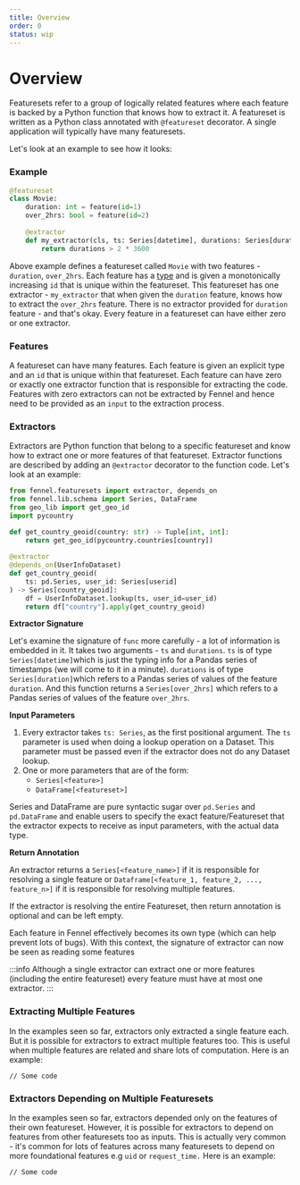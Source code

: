 ```yaml
---
title: Overview
order: 0
status: wip
---
```


# Overview

Featuresets refer to a group of logically related features where each feature is backed by a Python function that knows how to extract it. A featureset is written as a Python class annotated with `@featureset` decorator. A single application will typically have many featuresets.&#x20;

Let's look at an example to see how it looks:

### Example

```python
@featureset
class Movie:
    duration: int = feature(id=1)
    over_2hrs: bool = feature(id=2)
        
    @extractor
    def my_extractor(cls, ts: Series[datetime], durations: Series[duration]) -> Series[over_2hrs]:
        return durations > 2 * 3600
```

Above example defines a featureset called `Movie` with two features - `duration`, `over_2hrs`. Each feature has a [type](../api-reference/data-types.md) and is given a monotonically increasing `id` that is unique within the featureset. This featureset has one extractor - `my_extractor` that when given the `duration` feature, knows how to extract the `over_2hrs` feature. There is no extractor provided for `duration` feature - and that's okay. Every feature in a featureset can have either zero or one extractor.&#x20;

### Features

A featureset can have many features. Each feature is given an explicit type and an `id` that is unique within that featureset. Each feature can have zero or exactly one extractor function that is responsible for extracting the code. Features with zero extractors can not be extracted by Fennel and hence need to be provided as an `input` to the extraction process.&#x20;

### Extractors

Extractors are Python function that belong to a specific featureset and know how to extract one or more features of that featureset. Extractor functions are described by adding an `@extractor` decorator to the function code. Let's look at an example:

```python
from fennel.featuresets import extractor, depends_on
from fennel.lib.schema import Series, DataFrame
from geo_lib import get_geo_id
import pycountry

def get_country_geoid(country: str) -> Tuple[int, int]:
    return get_geo_id(pycountry.countries[country])
        
@extractor
@depends_on(UserInfoDataset)
def get_country_geoid(
    ts: pd.Series, user_id: Series[userid]
) -> Series[country_geoid]:
    df = UserInfoDataset.lookup(ts, user_id=user_id)
    return df["country"].apply(get_country_geoid)
```

**Extractor Signature**

Let's examine the signature of `func` more carefully - a lot of information is embedded in it. It takes two arguments - `ts` and `durations`. `ts` is of type `Series[datetime]`which is just the typing info for a Pandas series of timestamps (we will come to it in a minute). `durations` is of type `Series[duration]`which refers to a Pandas series of values of the feature `duration`. And this function returns a `Series[over_2hrs]` which refers to a Pandas series of values of the feature `over_2hrs`.

**Input Parameters**

1. Every extractor takes `ts: Series`, as the first positional argument. The `ts` parameter is used when doing a lookup operation on a Dataset. This parameter must be passed even if the extractor does not do any Dataset lookup.
2. One or more parameters that are of the form:
   * `Series[<feature>]`
   * `DataFrame[<featureset>]`

Series and DataFrame are pure syntactic sugar over `pd.Series` and `pd.DataFrame` and enable users to specify the exact feature/Featureset that the extractor expects to receive as input parameters, with the actual data type.&#x20;

**Return Annotation**

An extractor returns a `Series[<feature_name>]` if it is responsible for resolving a single feature or `Dataframe[<feature_1, feature_2, ..., feature_n>]` if it is responsible for resolving multiple features.&#x20;

If the extractor is resolving the entire Featureset, then return annotation is optional and can be left empty.&#x20;

Each feature in Fennel effectively becomes its own type (which can help prevent lots of bugs). With this context, the signature of extractor can now be seen as reading some features&#x20;

:::info
Although a single extractor can extract one or more features (including the entire featureset) every feature must have at most one extractor.&#x20;
:::

### Extracting Multiple Features

In the examples seen so far, extractors only extracted a single feature each. But it is possible for extractors to extract multiple features too. This is useful when multiple features are related and share lots of computation. Here is an example:

```
// Some code
```



### Extractors Depending on Multiple Featuresets

In the examples seen so far, extractors depended only on the features of their own featureset. However, it is possible for extractors to depend on features from other featuresets too as inputs. This is actually very common - it's common for lots of features across many featuresets to depend on more foundational features e.g `uid` or `request_time.` Here is an example:

```
// Some code
```




